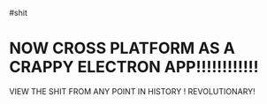 #shit

# NOW CROSS PLATFORM AS A CRAPPY ELECTRON APP!!!!!!!!!!!!

VIEW THE SHIT FROM ANY POINT IN HISTORY ! REVOLUTIONARY!